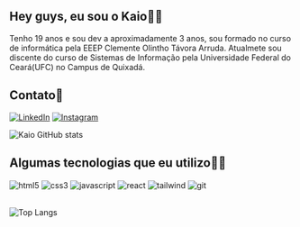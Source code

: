 
## Hey guys, eu sou o Kaio👋🤓
Tenho 19 anos e sou dev a aproximadamente 3 anos, sou formado no curso de informática pela EEEP Clemente Olintho Távora Arruda. Atualmete sou discente do curso de Sistemas de Informação pela Universidade Federal do Ceará(UFC) no Campus de Quixadá.

## Contato📱

[![LinkedIn](https://img.shields.io/badge/LinkedIn-0077B5?style=for-the-badge&logo=linkedin&logoColor=white)](https://www.linkedin.com/in/kaio-davidson-a95607242)
[![Instagram](https://img.shields.io/badge/Instagram-E4405F?style=for-the-badge&logo=instagram&logoColor=white)](https://www.instagram.com/kaio.dvsnz/)

![Kaio GitHub stats](https://github-readme-stats.vercel.app/api?username=DevKaioD&show_icons=true&theme=dark)

## Algumas tecnologias que eu utilizo👨‍💻

<div style="display: inline_block">
<img align="center" alt="html5" src="https://img.shields.io/badge/HTML5-E34F26?style=for-the-badge&logo=html5&logoColor=white" />
<img align="center" alt="css3" src="https://img.shields.io/badge/CSS3-1572B6?style=for-the-badge&logo=css3&logoColor=white" />
<img align="center" alt="javascript" src="https://img.shields.io/badge/JavaScript-F7DF1E?style=for-the-badge&logo=javascript&logoColor=black" />
<img align="center" alt="react" src="https://img.shields.io/badge/React-20232A?style=for-the-badge&logo=react&logoColor=61DAFB" />
<img align="center" alt="tailwind" src="https://img.shields.io/badge/Tailwind_CSS-38B2AC?style=for-the-badge&logo=tailwind-css&logoColor=white" />
<img align="center" alt="git" src="https://img.shields.io/badge/GIT-E44C30?style=for-the-badge&logo=git&logoColor=white" />
</div></br>

![Top Langs](https://github-readme-stats.vercel.app/api/top-langs/?username=DevKaioD&hide_progress=true&theme=dark)
